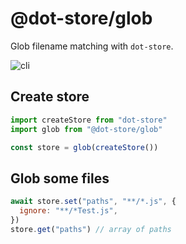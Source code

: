 # @dot-store/glob

Glob filename matching with `dot-store`.

![cli](https://gifer.com/i/68UI.gif)

## Create store

```js
import createStore from "dot-store"
import glob from "@dot-store/glob"

const store = glob(createStore())
```

## Glob some files

```js
await store.set("paths", "**/*.js", {
  ignore: "**/*Test.js",
})
store.get("paths") // array of paths
```

